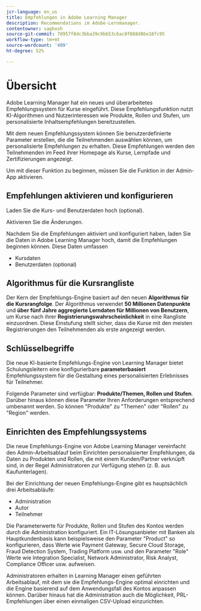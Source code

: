 ```yaml
---
jcr-language: en_us
title: Empfehlungen in Adobe Learning Manager
description: Recommendations im Adobe-Lernmanager.
contentowner: saghosh
source-git-commit: 78957f8dc3bba39c9bb53c6ac8f888d86e18fc95
workflow-type: tm+mt
source-wordcount: '409'
ht-degree: 52%

---
```



# Übersicht

Adobe Learning Manager hat ein neues und überarbeitetes Empfehlungssystem für Kurse eingeführt. Diese Empfehlungsfunktion nutzt KI-Algorithmen und Nutzerinteressen wie Produkte, Rollen und Stufen, um personalisierte Inhaltsempfehlungen bereitzustellen.

Mit dem neuen Empfehlungssystem können Sie benutzerdefinierte Parameter erstellen, die die Teilnehmenden auswählen können, um personalisierte Empfehlungen zu erhalten. Diese Empfehlungen werden den Teilnehmenden im Feed ihrer Homepage als Kurse, Lernpfade und Zertifizierungen angezeigt.

Um mit dieser Funktion zu beginnen, müssen Sie die Funktion in der Admin-App aktivieren.

## Empfehlungen aktivieren und konfigurieren

Laden Sie die Kurs- und Benutzerdaten hoch (optional).

Aktivieren Sie die Änderungen.

Nachdem Sie die Empfehlungen aktiviert und konfiguriert haben, laden Sie die Daten in Adobe Learning Manager hoch, damit die Empfehlungen beginnen können. Diese Daten umfassen

* Kursdaten
* Benutzerdaten (optional)

## Algorithmus für die Kursrangliste

Der Kern der Empfehlungs-Engine basiert auf den neuen **Algorithmus für die Kursrangfolge**. Der Algorithmus verwendet **50 Millionen Datenpunkte** und **über fünf Jahre aggregierte Lerndaten für Millionen von Benutzern**, um Kurse nach ihrer **Registrierungswahrscheinlichkeit** in eine Rangliste einzuordnen. Diese Einstufung stellt sicher, dass die Kurse mit den meisten Registrierungen den Teilnehmenden als erste angezeigt werden.

## Schlüsselbegriffe

Die neue KI-basierte Empfehlungs-Engine von Learning Manager bietet Schulungsleitern eine konfigurierbare **parameterbasiert** Empfehlungssystem für die Gestaltung eines personalisierten Erlebnisses für Teilnehmer.

Folgende Parameter sind verfügbar: **Produkte/Themen, Rollen und Stufen**. Darüber hinaus können diese Parameter Ihren Anforderungen entsprechend umbenannt werden. So können &quot;Produkte&quot; zu &quot;Themen&quot; oder &quot;Rollen&quot; zu &quot;Region&quot; werden.

## Einrichten des Empfehlungssystems

Die neue Empfehlungs-Engine von Adobe Learning Manager vereinfacht den Admin-Arbeitsablauf beim Einrichten personalisierter Empfehlungen, da Daten zu Produkten und Rollen, die mit einem Kunden/Partner verknüpft sind, in der Regel Administratoren zur Verfügung stehen (z. B. aus Kaufunterlagen).

Bei der Einrichtung der neuen Empfehlungs-Engine gibt es hauptsächlich drei Arbeitsabläufe:

* Administration
* Autor
* Teilnehmer

Die Parameterwerte für Produkte, Rollen und Stufen des Kontos werden durch die Administration konfiguriert. Ein IT-Lösungsanbieter mit Banken als Hauptkundenbasis kann beispielsweise den Parameter &quot;Product&quot; so konfigurieren, dass Werte wie Payment Gateway, Secure Cloud Storage, Fraud Detection System, Trading Platform usw. und den Parameter &quot;Role&quot; Werte wie Integration Specialist, Network Administrator, Risk Analyst, Compliance Officer usw. aufweisen.

Administratoren erhalten in Learning Manager einen geführten Arbeitsablauf, mit dem sie die Empfehlungs-Engine optimal einrichten und die Engine basierend auf dem Anwendungsfall des Kontos anpassen können. Darüber hinaus hat die Administration auch die Möglichkeit, PRL-Empfehlungen über einen einmaligen CSV-Upload einzurichten.

